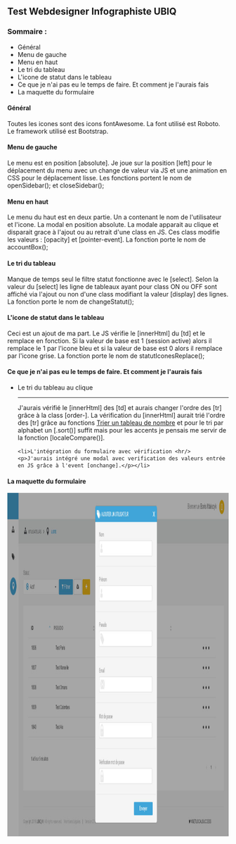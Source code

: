 <h2>Test Webdesigner Infographiste UBIQ</h2>


<h3>Sommaire :</h3>
<ul>
    <li>Général</li>
    <li>Menu de gauche</li>
    <li>Menu en haut</li>
    <li>Le tri du tableau</li>
    <li>L'icone de statut dans le tableau</li>
    <li>Ce que je n'ai pas eu le temps de faire. Et comment je l'aurais fais</li>
    <li>La maquette du formulaire</li>
</ul>





<h4>Général</h4>
<p>Toutes les icones sont des icons fontAwesome. La font utilisé est Roboto. Le framework utilisé est Bootstrap.</p>

<h4>Menu de gauche</h4>
<p>Le menu est en position [absolute]. Je joue sur la position [left] pour le déplacement du menu avec un change de valeur via JS et une animation en CSS pour le déplacement lisse. Les fonctions portent le nom de <bold>openSidebar();</bold> et <bold>closeSidebar();</bold></p>


<h4>Menu en haut</h4>
<p>Le menu du haut est en deux partie. Un a contenant le nom de l'utilisateur et l'icone. La modal en position absolute. La modale apparait au clique et disparait grace à l'ajout ou au retrait d'une class en JS. Ces class modifie les valeurs : [opacity] et [pointer-event]. La fonction porte le nom de <bold>accountBox();</bold></p>


<h4>Le tri du tableau</h4>
<p>Manque de temps seul le filtre statut fonctionne avec le [select]. Selon la valeur du [select] les ligne de tableaux ayant pour class ON ou OFF sont affiché via l'ajout ou non d'une class modifiant la valeur [display] des lignes. La fonction porte le nom de <bold>changeStatut();</bold></p>


<h4>L'icone de statut dans le tableau</h4>
<p>Ceci est un ajout de ma part. Le JS vérifie le [innerHtml] du [td] et le remplace en fonction. Si la valeur de base est 1 (session active) alors il remplace le 1 par l'icone bleu et si la valeur de base est 0 alors il remplace par l'icone grise. La fonction porte le nom de <bold>statutIconesReplace();</bold></p>


<h4>Ce que je n'ai pas eu le temps de faire. Et comment je l'aurais fais</h4>
<ul>
    <li>Le tri du tableau au clique <hr/>
    <p>J'aurais vérifié le [innerHtml] des [td] et aurais changer l'ordre des [tr] grâce à la class [order-]. La vérification du [innerHtml] aurait trié l'ordre des [tr] grâce au fonctions <a href="https://www.miximum.fr/blog/trier-un-tableau-de-nombres-avec-javascript/" target="
    ">Trier un tableau de nombre</a> et pour le tri par alphabet un [.sort()] suffit mais pour les accents je pensais me servir de la fonction [localeCompare()].</p></li>
    
    <li>L'intégration du formulaire avec vérification <hr/>
    <p>J'aurais intégré une modal avec verification des valeurs entrée en JS grâce à l'event [onchange].</p></li>
</ul>


<h4>La maquette du formulaire</h4>
<p><img src="Maquette/formulaire.jpg" width="1391" height="780" alt="maquette de formulaire d'inscription"></p>